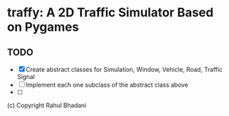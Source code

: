 # traffy: A 2D Traffic Simulator Based on Pygames


## TODO

- [x] Create abstract classes for Simulation, Window, Vehicle, Road, Traffic Signal
- [ ] Implement each one subclass of the abstract class above
- [ ] 

(c) Copyright Rahul Bhadani
